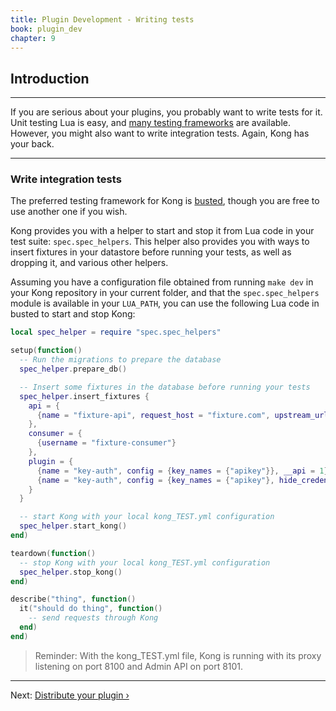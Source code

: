 ```yaml
---
title: Plugin Development - Writing tests
book: plugin_dev
chapter: 9
---
```


## Introduction

---

If you are serious about your plugins, you probably want to write tests for it. Unit testing Lua is easy, and [many testing frameworks](http://lua-users.org/wiki/UnitTesting) are available. However, you might also want to write integration tests. Again, Kong has your back.

---

### Write integration tests

The preferred testing framework for Kong is [busted](http://olivinelabs.com/busted/), though you are free to use another one if you wish.

Kong provides you with a helper to start and stop it from Lua code in your test suite: `spec.spec_helpers`. This helper also provides you with ways to insert fixtures in your datastore before running your tests, as well as dropping it, and various other helpers.

Assuming you have a configuration file obtained from running `make dev` in your Kong repository in your current folder, and that the `spec.spec_helpers` module is available in your `LUA_PATH`, you can use the following Lua code in busted to start and stop Kong:

```lua
local spec_helper = require "spec.spec_helpers"

setup(function()
  -- Run the migrations to prepare the database
  spec_helper.prepare_db()

  -- Insert some fixtures in the database before running your tests
  spec_helper.insert_fixtures {
    api = {
      {name = "fixture-api", request_host = "fixture.com", upstream_url = "http://mockbin.com"}
    },
    consumer = {
      {username = "fixture-consumer"}
    },
    plugin = {
      {name = "key-auth", config = {key_names = {"apikey"}}, __api = 1},
      {name = "key-auth", config = {key_names = {"apikey"}, hide_credentials = true}, __api = 2}
    }
  }

  -- start Kong with your local kong_TEST.yml configuration
  spec_helper.start_kong()
end)

teardown(function()
  -- stop Kong with your local kong_TEST.yml configuration
  spec_helper.stop_kong()
end)

describe("thing", function()
  it("should do thing", function()
    -- send requests through Kong
  end)
end)
```

> Reminder: With the kong_TEST.yml file, Kong is running with its proxy listening on port 8100 and Admin API on port 8101.

---

Next: [Distribute your plugin &rsaquo;]({{page.book.next}})
